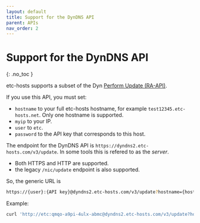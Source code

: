 ```yaml
---
layout: default
title: Support for the DynDNS API
parent: APIs
nav_order: 2
---
```


# Support for the DynDNS API
{: .no_toc }

etc-hosts supports a subset of the Dyn [Perform Update (RA-API)](https://help.dyn.com/remote-access-api/perform-update/).

If you use this API, you must set:

- `hostname` to your full etc-hosts hostname, for example `test12345.etc-hosts.net`. Only one hostname is supported.
- `myip` to your IP.
- `user` to `etc`.
- `password` to the API key that corresponds to this host.

The endpoint for the DynDNS API is `https://dyndns2.etc-hosts.com/v3/update`. In some tools this is refered to as the *server*. 
- Both HTTPS and HTTP are supported.
- the legacy `/nic/update` endpoint is also supported.

So, the generic URL is

```bash
https://{user}:{API key}@dyndns2.etc-hosts.com/v3/update?hostname={hostname}&myip={IP Address}
```

Example:

```bash
curl 'http://etc:qmqo-a9pi-4ulx-abmc@dyndns2.etc-hosts.com/v3/update?hostname=test12345.etc-hosts.com&myip=10.0.1.1'
```
